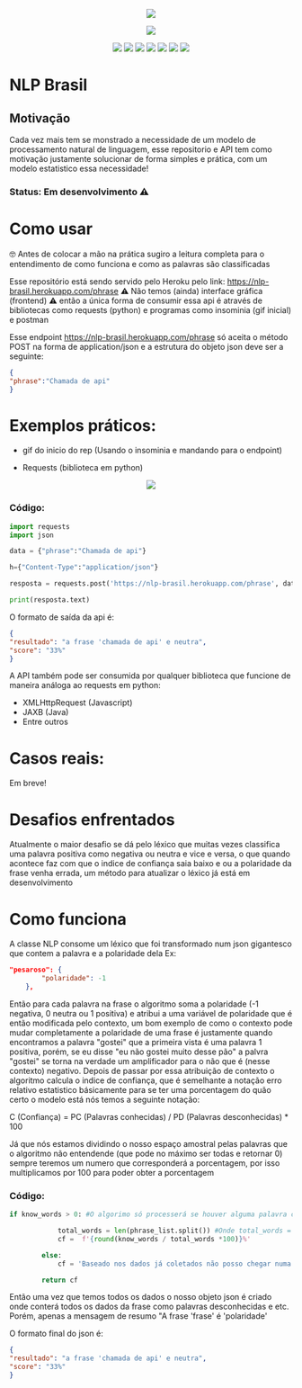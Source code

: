<p align="center">
  <img src="https://user-images.githubusercontent.com/63745733/120118412-cc1acc80-c168-11eb-9655-e5c6d8aef02d.gif">
</p>

<p align="center">
  <img src="https://user-images.githubusercontent.com/63745733/120118443-ec4a8b80-c168-11eb-9369-a2ac4bb30ba7.png">
</p>

<p align="center">
  <img src="https://sonarcloud.io/api/project_badges/measure?project=EliasOlie_NLP&metric=alert_status">
  <img src="https://sonarcloud.io/api/project_badges/measure?project=EliasOlie_NLP&metric=sqale_rating">
  <img src="https://sonarcloud.io/api/project_badges/measure?project=EliasOlie_NLP&metric=reliability_rating">
  <img src="https://sonarcloud.io/api/project_badges/measure?project=EliasOlie_NLP&metric=security_rating">
  <img src="https://sonarcloud.io/api/project_badges/measure?project=EliasOlie_NLP&metric=sqale_index">
  <img src="https://sonarcloud.io/api/project_badges/measure?project=EliasOlie_NLP&metric=code_smells">
  <img src="https://sonarcloud.io/api/project_badges/measure?project=EliasOlie_NLP&metric=vulnerabilities">
</p>

<h1>NLP Brasil</h1>

## Motivação

Cada vez mais tem se monstrado a necessidade de um modelo de processamento natural de linguagem, esse repositorio e API tem como motivação
justamente solucionar de forma simples e prática, com um modelo estatistico essa necessidade!

### Status: Em desenvolvimento ⚠

# Como usar

🤓 Antes de colocar a mão na prática sugiro a leitura completa para o entendimento de como funciona e como as palavras são classificadas

Esse repositório está sendo servido pelo Heroku pelo link: https://nlp-brasil.herokuapp.com/phrase ⚠ Não temos (ainda) interface gráfica (frontend) ⚠ então a
única forma de consumir essa api é através de bibliotecas como requests (python) e programas como insominia (gif inicial) e postman

Esse endpoint https://nlp-brasil.herokuapp.com/phrase só aceita o método POST na forma de application/json e a estrutura do objeto json deve ser a seguinte:

```json
{
"phrase":"Chamada de api"
}
```

# Exemplos práticos:

* gif do inicio do rep (Usando o insominia e mandando para o endpoint)

* Requests (biblioteca em python) 

<p align="center">
  <img src="https://user-images.githubusercontent.com/63745733/120118781-ab537680-c16a-11eb-8a61-d49681a8a93f.gif">
</p>

### Código:

```python
import requests
import json

data = {"phrase":"Chamada de api"}

h={"Content-Type":"application/json"}

resposta = requests.post('https://nlp-brasil.herokuapp.com/phrase', data=json.dumps(data), headers=h,verify=True)

print(resposta.text)
```
O formato de saída da api é:


```json
{
"resultado": "a frase 'chamada de api' e neutra", 
"score": "33%"
}
```

A API também pode ser consumida por qualquer biblioteca que funcione de maneira análoga ao requests em python:

*  XMLHttpRequest (Javascript)
* JAXB (Java)
* Entre outros

# Casos reais:

Em breve!

# Desafios enfrentados

Atualmente o maior desafio se dá pelo léxico que muitas vezes classifica uma palavra positiva como negativa ou neutra e vice e versa, o que quando acontece faz com que 
o indice de confiança saia baixo e ou a polaridade da frase venha errada, um método para atualizar o léxico já está em desenvolvimento

# Como funciona

A classe NLP consome um léxico que foi transformado num json gigantesco que contem a palavra e a polaridade dela Ex:

```json
"pesaroso": {
        "polaridade": -1
    },
```
Então para cada palavra na frase o algoritmo soma a polaridade (-1 negativa, 0 neutra ou 1 positiva) e atribui a uma variável de polaridade que é então modificada pelo 
contexto, um bom exemplo de como o contexto pode mudar completamente a polaridade de uma frase é justamente quando encontramos a palavra "gostei" que a primeira 
vista é uma palavra 1 positiva, porém, se eu disse "eu não gostei muito desse pão" a palvra "gostei" se torna na verdade um amplificador para o não que é (nesse contexto)
negativo.
Depois de passar por essa atribuição de contexto o algoritmo calcula o indice de confiança, que é semelhante a notação erro relativo estatistico
básicamente para se ter uma porcentagem do quão certo o modelo está nós temos a seguinte notação:

C (Confiança) = PC (Palavras conhecidas) / PD (Palavras desconhecidas) * 100

Já que nós estamos dividindo o nosso espaço amostral pelas palavras que o algoritmo não entendende (que pode no máximo ser todas e retornar 0) sempre teremos
um numero que corresponderá a porcentagem, por isso multiplicamos por 100 para poder obter a porcentagem

### Código:

```python
if know_words > 0: #O algorimo só processerá se houver alguma palavra conhecida caso o contrário receberemos 0 (0/1)

            total_words = len(phrase_list.split()) #Onde total_words = PC, cf = C e know_words = PC 
            cf =  f'{round(know_words / total_words *100)}%'

        else:
            cf = 'Baseado nos dados já coletados não posso chegar numa conclusão precisa' #Caso não haja palavras conhecidas

        return cf
```
Então uma vez que temos todos os dados o nosso objeto json é criado onde conterá todos os dados da frase como palavras desconhecidas e etc. Porém, apenas
a mensagem de resumo "A frase 'frase' é 'polaridade'

O formato final do json é:

```json
{
"resultado": "a frase 'chamada de api' e neutra", 
"score": "33%"
}
```
